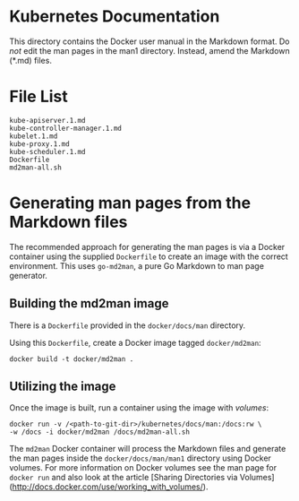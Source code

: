 Kubernetes Documentation
====================

This directory contains the Docker user manual in the Markdown format.
Do *not* edit the man pages in the man1 directory. Instead, amend the
Markdown (*.md) files.

# File List

	kube-apiserver.1.md  
	kube-controller-manager.1.md  
	kubelet.1.md  
	kube-proxy.1.md  
	kube-scheduler.1.md
	Dockerfile
	md2man-all.sh

# Generating man pages from the Markdown files

The recommended approach for generating the man pages is via a Docker
container using the supplied `Dockerfile` to create an image with the correct
environment. This uses `go-md2man`, a pure Go Markdown to man page generator.

## Building the md2man image

There is a `Dockerfile` provided in the `docker/docs/man` directory.

Using this `Dockerfile`, create a Docker image tagged `docker/md2man`:

    docker build -t docker/md2man .

## Utilizing the image

Once the image is built, run a container using the image with *volumes*:

    docker run -v /<path-to-git-dir>/kubernetes/docs/man:/docs:rw \
    -w /docs -i docker/md2man /docs/md2man-all.sh

The `md2man` Docker container will process the Markdown files and generate
the man pages inside the `docker/docs/man/man1` directory using
Docker volumes. For more information on Docker volumes see the man page for
`docker run` and also look at the article [Sharing Directories via Volumes]
(http://docs.docker.com/use/working_with_volumes/).
